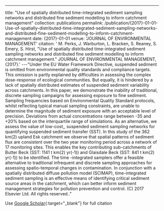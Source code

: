---
title: "Use of spatially distributed time-integrated sediment sampling networks and distributed fine sediment modelling to inform catchment management"
collection: publications
permalink: /publication/{2017}-01-01-Use-of-spatially-distributed-time-integrated-sediment-sampling-networks-and-distributed-fine-sediment-modelling-to-inform-catchment-management
date: {2017}-01-01
venue: 'JOURNAL OF ENVIRONMENTAL MANAGEMENT'
citation: ' M. Perks,  J. Warburton,  L. Bracken,  S. Reaney,  S. Emery,  S. Hirst, &quot;Use of spatially distributed time-integrated sediment sampling networks and distributed fine sediment modelling to inform catchment management.&quot; JOURNAL OF ENVIRONMENTAL MANAGEMENT, {2017}.'
---"Under the EU Water Framework Directive, suspended sediment is omitted from environmental quality standards and compliance targets. This omission is partly explained by difficulties in assessing the complex dose-response of ecological communities. But equally, it is hindered by a lack of spatially distributed estimates of suspended sediment variability across catchments. In this paper, we demonstrate the inability of traditional, discrete sampling campaigns for assessing exposure to fine sediment. Sampling frequencies based on Environmental Quality Standard protocols, whilst reflecting typical manual sampling constraints, are unable to determine the magnitude of sediment exposure with an acceptable level of precision. Deviations from actual concentrations range between -35 and +20% based on the interquartile range of simulations. As an alternative, we assess the value of low-cost,, suspended sediment sampling networks for quantifying suspended sediment transfer (SST). In this study of the 362 km(2) upland Esk catchment we observe that spatial patterns of sediment flux are consistent over the two year monitoring period across a network of 17 monitoring sites. This enables the key contributing sub-catchments of Butter Beck (SST: 1141 t km(2) yr(-1)) and Glaisdale Beck (SST: 841 t km(2) yr(-1)) to be identified. The time -integrated samplers offer a feasible alternative to traditional infrequent and discrete sampling approaches for assessing spatio-temporal changes in contamination. In conjunction with a spatially distributed diffuse pollution model (SCIMAP), time-integrated sediment sampling is an effective means of identifying critical sediment source areas in the catchment, which can better inform sediment management strategies for pollution prevention and control. (C) 2017 Elsevier Ltd. All rights reserved.."

Use [Google Scholar](https://scholar.google.com/scholar?q=Use+of+spatially+distributed+time+integrated+sediment+sampling+networks+and+distributed+fine+sediment+modelling+to+inform+catchment+management){:target="_blank"} for full citation